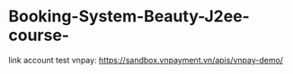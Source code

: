 # Booking-System-Beauty-J2ee-course-
link account test vnpay: https://sandbox.vnpayment.vn/apis/vnpay-demo/

